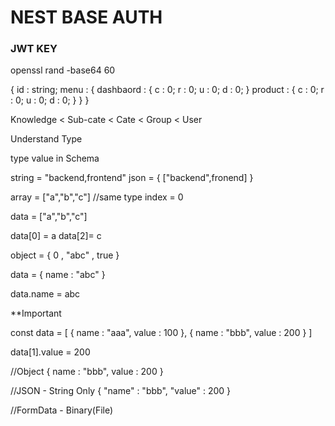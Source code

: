 # NEST BASE AUTH

### JWT KEY

openssl rand -base64 60

{
id : string;
menu : {
dashbaord : {
c : 0;
r : 0;
u : 0;
d : 0;
}
product : {
c : 0;
r : 0;
u : 0;
d : 0;
}
}
}

Knowledge < Sub-cate < Cate < Group < User

Understand Type

type value in Schema

string = "backend,frontend"
json = {
["backend",fronend]
}

array = ["a","b","c"] //same type index = 0

data = ["a","b","c"]

data[0] = a
data[2]= c

object = { 0 , "abc" , true }

data = {
  name : "abc"
}

data.name = abc

**Important

const data = [
  {
    name : "aaa",
    value : 100
  },
  {
    name : "bbb",
    value : 200
  }
]


data[1].value = 200


//Object
  {
    name : "bbb",
    value : 200
  }

//JSON - String Only
  {
    "name" : "bbb",
    "value" : 200
  }

//FormData - Binary(File)


